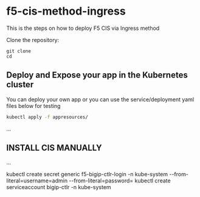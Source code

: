 # f5-cis-method-ingress

This is the steps on how to deploy F5 CIS via Ingress method

Clone the repository:

```
git clone 
cd 
```

## Deploy and Expose your app in the Kubernetes cluster

You can deploy your own app or you can use the service/deployment yaml files below for testing

```bash
kubectl apply -f appresources/
```
...

## INSTALL CIS MANUALLY

...

kubectl create secret generic f5-bigip-ctlr-login -n kube-system --from-literal=username=admin --from-literal=password=<password>
kubectl create serviceaccount bigip-ctlr -n kube-system
